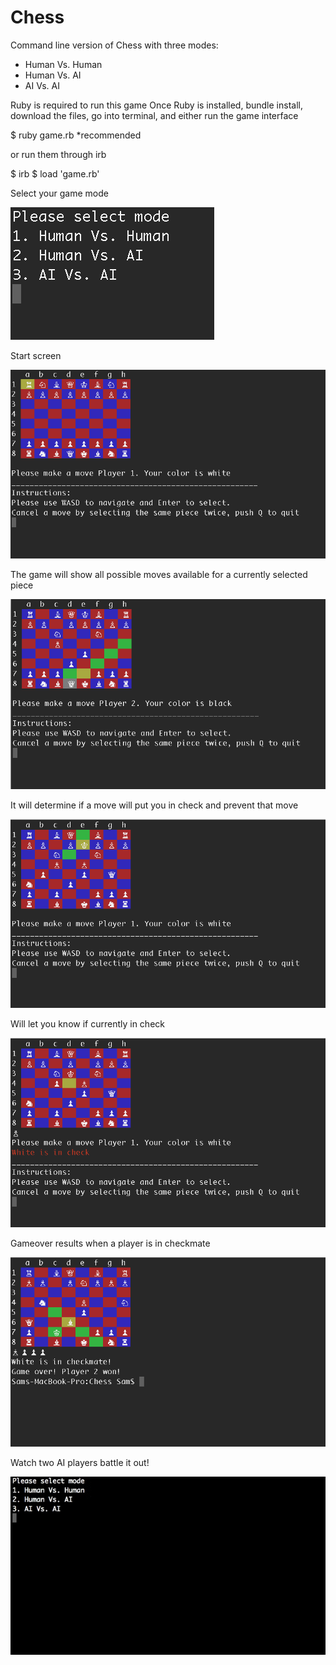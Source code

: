 # Chess
Command line version of Chess with three modes:
- Human Vs. Human
- Human Vs. AI
- AI Vs. AI

Ruby is required to run this game
Once Ruby is installed, bundle install, download the files, go into terminal, and either run the game interface

$ ruby game.rb \*recommended

or run them through irb

$ irb $ load 'game.rb'


Select your game mode

![modeselect]

Start screen

![start]

The game will show all possible moves available for a currently selected piece

![possible]

It will determine if a move will put you in check and prevent that move

![prevents]

Will let you know if currently in check

![check]

Gameover results when a player is in checkmate

![gameover]

Watch two AI players battle it out!

![aivsai]


[start]: ./pictures/start.png
[possible]: ./pictures/possible.png
[prevents]: ./pictures/prevents.png
[check]: ./pictures/check.png
[gameover]: ./pictures/gameover.png
[aivsai]: ./pictures/aivsai.gif
[modeselect]: ./pictures/mode_select.png
